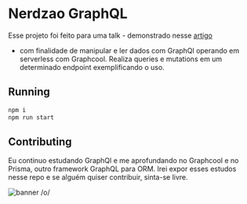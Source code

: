 
# Nerdzao GraphQL
Esse projeto foi feito para uma talk - demonstrado nesse [artigo](https://vitorpiovezam.ninja/blog/GraphQl-with-Graphcool)
- com finalidade de manipular e ler dados com GraphQl operando em serverless com Graphcool.
Realiza queries e mutations em um determinado endpoint exemplificando o uso. 

## Running

```bash
npm i
npm run start
```
## Contributing
Eu continuo estudando GraphQl e me aprofundando no Graphcool e no Prisma, outro framework GraphQL para ORM. Irei expor esses estudos nesse repo e se alguém quiser contribuir, sinta-se livre.


![banner /o/](https://scontent.fsdu17-1.fna.fbcdn.net/v/t1.0-9/66863107_904857506520940_7597534586683260928_n.png?_nc_cat=104&_nc_oc=AQlocYD2dZ2KwzSXdnlSgxk5ix7fsgtW4In0UB6qP-H4Lbp6mdQ_v9YtFjQEN6P2u_U&_nc_ht=scontent.fsdu17-1.fna&oh=df7ff652b114fa894135ce0436f04488&oe=5DD1DB7B)



